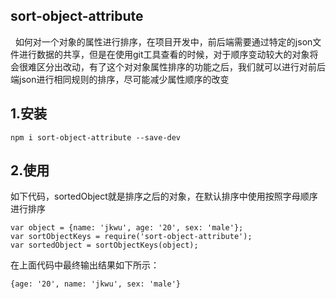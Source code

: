 ## sort-object-attribute
&nbsp;&nbsp;如何对一个对象的属性进行排序，在项目开发中，前后端需要通过特定的json文件进行数据的共享，但是在使用git工具查看的时候，对于顺序变动较大的对象将会很难区分出改动，有了这个对对象属性排序的功能之后，我们就可以进行对前后端json进行相同规则的排序，尽可能减少属性顺序的改变
## 1.安装
```
npm i sort-object-attribute --save-dev
```
## 2.使用
 如下代码，sortedObject就是排序之后的对象，在默认排序中使用按照字母顺序进行排序

```
var object = {name: 'jkwu', age: '20', sex: 'male'};
var sortObjectKeys = require('sort-object-attribute');
var sortedObject = sortObjectKeys(object);

```
在上面代码中最终输出结果如下所示：
```
{age: '20', name: 'jkwu', sex: 'male'}
```

